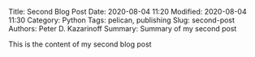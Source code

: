 Title: Second Blog Post
Date: 2020-08-04 11:20
Modified: 2020-08-04 11:30
Category: Python
Tags: pelican, publishing
Slug: second-post
Authors: Peter D. Kazarinoff
Summary: Summary of my second post

This is the content of my second blog post
